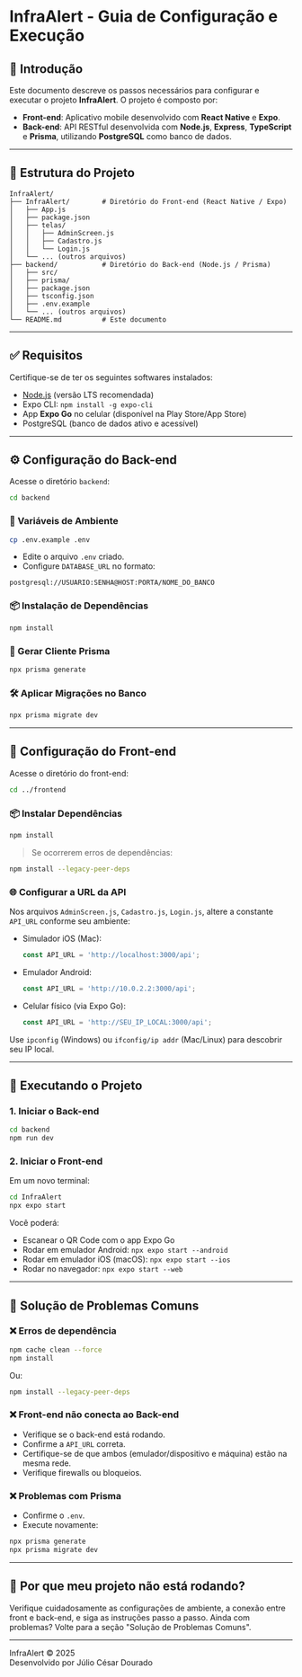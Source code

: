 
# InfraAlert - Guia de Configuração e Execução

## 🧭 Introdução

Este documento descreve os passos necessários para configurar e executar o projeto **InfraAlert**. O projeto é composto por:

- **Front-end**: Aplicativo mobile desenvolvido com **React Native** e **Expo**.
- **Back-end**: API RESTful desenvolvida com **Node.js**, **Express**, **TypeScript** e **Prisma**, utilizando **PostgreSQL** como banco de dados.

---

## 📁 Estrutura do Projeto

```
InfraAlert/
├── InfraAlert/        # Diretório do Front-end (React Native / Expo)
│   ├── App.js
│   ├── package.json
│   ├── telas/
│   │   ├── AdminScreen.js
│   │   ├── Cadastro.js
│   │   └── Login.js
│   └── ... (outros arquivos)
├── backend/           # Diretório do Back-end (Node.js / Prisma)
│   ├── src/
│   ├── prisma/
│   ├── package.json
│   ├── tsconfig.json
│   ├── .env.example
│   └── ... (outros arquivos)
└── README.md          # Este documento
```

---

## ✅ Requisitos

Certifique-se de ter os seguintes softwares instalados:

- [Node.js](https://nodejs.org/) (versão LTS recomendada)
- Expo CLI: `npm install -g expo-cli`
- App **Expo Go** no celular (disponível na Play Store/App Store)
- PostgreSQL (banco de dados ativo e acessível)

---

## ⚙️ Configuração do Back-end

Acesse o diretório `backend`:

```bash
cd backend
```

### 🔐 Variáveis de Ambiente

```bash
cp .env.example .env
```

- Edite o arquivo `.env` criado.
- Configure `DATABASE_URL` no formato:

```
postgresql://USUARIO:SENHA@HOST:PORTA/NOME_DO_BANCO
```

### 📦 Instalação de Dependências

```bash
npm install
```

### 🔧 Gerar Cliente Prisma

```bash
npx prisma generate
```

### 🛠 Aplicar Migrações no Banco

```bash
npx prisma migrate dev
```

---

## 📲 Configuração do Front-end

Acesse o diretório do front-end:

```bash
cd ../frontend
```

### 📦 Instalar Dependências

```bash
npm install
```

> Se ocorrerem erros de dependências:
```bash
npm install --legacy-peer-deps
```

### 🌐 Configurar a URL da API

Nos arquivos `AdminScreen.js`, `Cadastro.js`, `Login.js`, altere a constante `API_URL` conforme seu ambiente:

- Simulador iOS (Mac):
  ```js
  const API_URL = 'http://localhost:3000/api';
  ```

- Emulador Android:
  ```js
  const API_URL = 'http://10.0.2.2:3000/api';
  ```

- Celular físico (via Expo Go):
  ```js
  const API_URL = 'http://SEU_IP_LOCAL:3000/api';
  ```

Use `ipconfig` (Windows) ou `ifconfig/ip addr` (Mac/Linux) para descobrir seu IP local.

---

## 🚀 Executando o Projeto

### 1. Iniciar o Back-end

```bash
cd backend
npm run dev
```

### 2. Iniciar o Front-end

Em um novo terminal:

```bash
cd InfraAlert
npx expo start
```

Você poderá:

- Escanear o QR Code com o app Expo Go
- Rodar em emulador Android: `npx expo start --android`
- Rodar em emulador iOS (macOS): `npx expo start --ios`
- Rodar no navegador: `npx expo start --web`

---

## 🧯 Solução de Problemas Comuns

### ❌ Erros de dependência

```bash
npm cache clean --force
npm install
```

Ou:

```bash
npm install --legacy-peer-deps
```

### ❌ Front-end não conecta ao Back-end

- Verifique se o back-end está rodando.
- Confirme a `API_URL` correta.
- Certifique-se de que ambos (emulador/dispositivo e máquina) estão na mesma rede.
- Verifique firewalls ou bloqueios.

### ❌ Problemas com Prisma

- Confirme o `.env`.
- Execute novamente:

```bash
npx prisma generate
npx prisma migrate dev
```

---

## 🧠 Por que meu projeto não está rodando?

Verifique cuidadosamente as configurações de ambiente, a conexão entre front e back-end, e siga as instruções passo a passo. Ainda com problemas? Volte para a seção "Solução de Problemas Comuns".

---

InfraAlert © 2025  
Desenvolvido por Júlio César Dourado  
